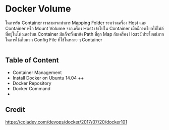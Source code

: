 # Docker Volume
ในการรัน Container เราสามารถทำการ Mapping Folder ระหว่างเครื่อง Host และ Container หรือ Mount Volume จากเครื่อง Host เข้าไปใน Container เมื่อมีการเรียกใช้ไฟล์ที่อยู่ในโฟลเดอร์บน Container มันก็จะวิ่งมายัง Path ที่ถุก Map กับเครื่อง Host มีประโยชน์มากในการใช้เก็บพวก Config File ที่ใช้ในหลาย ๆ Container
```bash

```

## Table of Content
* Container Management
* Install Docker on Ubuntu 14.04 ++
* Docker Repository
* Docker Command
* 

## Credit
https://coladev.com/devops/docker/2017/07/20/docker101